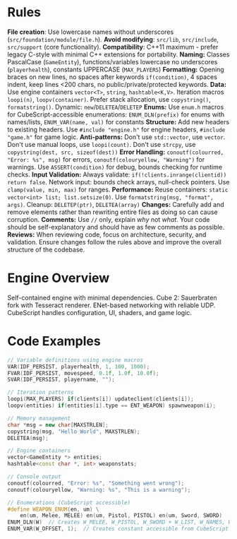 # Rules
**File creation**: Use lowercase names without underscores (`src/foundation/module/file.h`).
**Avoid modifying**: `src/lib`, `src/include`, `src/support` (core functionality).
**Compatibility**: C++11 maximum - prefer legacy C-style with minimal C++ extensions for portability.
**Naming:** Classes PascalCase (`GameEntity`), functions/variables lowercase no underscores (`playerhealth`), constants UPPERCASE (`MAX_PLAYERS`)
**Formatting:** Opening braces on new lines, no spaces after keywords `if(condition)`, 4 spaces indent, keep lines <200 chars, no public/private/protected keywords.
**Data:** Use engine containers `vector<T>`, `string`, `hashtable<K,V>`. Iteration macros `loopi(n)`, `loopv(container)`. Prefer stack allocation, use `copystring()`, `formatstring()`. Dynamic: `new`/`DELETEA`/`DELETEP`
**Enums:** Use `enum.h` macros for CubeScript-accessible enumerations: `ENUM_DLN(prefix)` for enums with names/lists, `ENUM_VAR(name, val)` for constants
**Structure:** Add new headers to existing headers. Use `#include "engine.h"` for engine headers, `#include "game.h"` for game logic.
**Anti-patterns:** Don't use `std::vector`, use `vector`. Don't use manual loops, use `loopi(count)`. Don't use `strcpy`, use `copystring(dest, src, sizeof(dest))`
**Error Handling:** `conoutf(colourred, "Error: %s", msg)` for errors, `conoutf(colouryellow, "Warning")` for warnings. Use `ASSERT(condition)` for debug, bounds checking for runtime checks.
**Input Validation:** Always validate: `if(!clients.inrange(clientid)) return false`. Network input: bounds check arrays, null-check pointers. Use `clamp(value, min, max)` for ranges.
**Performance:** Reuse containers: `static vector<int> list; list.setsize(0)`. Use `formatstring(msg, "format", args)`. Cleanup: `DELETEP(ptr)`, `DELETEA(array)`
**Changes:** Carefully add and remove elements rather than rewriting entire files as doing so can cause corruption.
**Comments:** Use `//` only, explain *why* not *what*. Your code should be self-explanatory and should have as few comments as possible.
**Reviews:** When reviewing code, focus on architecture, security, and validation. Ensure changes follow the rules above and improve the overall structure of the codebase.

# Engine Overview
Self-contained engine with minimal dependencies. Cube 2: Sauerbraten fork with Tesseract renderer. ENet-based networking with reliable UDP. CubeScript handles configuration, UI, shaders, and game logic.

# Code Examples
```cpp
// Variable definitions using engine macros
VAR(IDF_PERSIST, playerhealth, 1, 100, 1000);
FVAR(IDF_PERSIST, movespeed, 0.1f, 1.0f, 10.0f);
SVAR(IDF_PERSIST, playername, "");

// Iteration patterns
loopi(MAX_PLAYERS) if(clients[i]) updateclient(clients[i]);
loopv(entities) if(entities[i].type == ENT_WEAPON) spawnweapon(i);

// Memory management
char *msg = new char[MAXSTRLEN];
copystring(msg, "Hello World", MAXSTRLEN);
DELETEA(msg);

// Engine containers
vector<GameEntity *> entities;
hashtable<const char *, int> weaponstats;

// Console output
conoutf(colourred, "Error: %s", "Something went wrong");
conoutf(colouryellow, "Warning: %s", "This is a warning");

// Enumerations (CubeScript accessible)
#define WEAPON_ENUM(en, um) \
    en(um, Melee, MELEE) en(um, Pistol, PISTOL) en(um, Sword, SWORD)
ENUM_DLN(W)  // Creates W_MELEE, W_PISTOL, W_SWORD + W_LIST, W_NAMES, W_STR
ENUM_VAR(W_OFFSET, 1);  // Creates constant accessible from CubeScript
```
